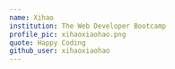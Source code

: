 ```yaml
---
name: Xihao
institution: The Web Developer Bootcamp
profile_pic: xihaoxiaohao.png
quote: Happy Coding
github_user: xihaoxiaohao
---
```

